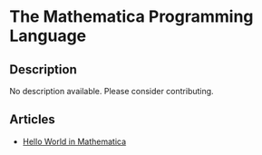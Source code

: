 # The Mathematica Programming Language

## Description

No description available. Please consider contributing.

## Articles

- [Hello World in Mathematica](https://sampleprograms.io/projects/hello-world/mathematica)